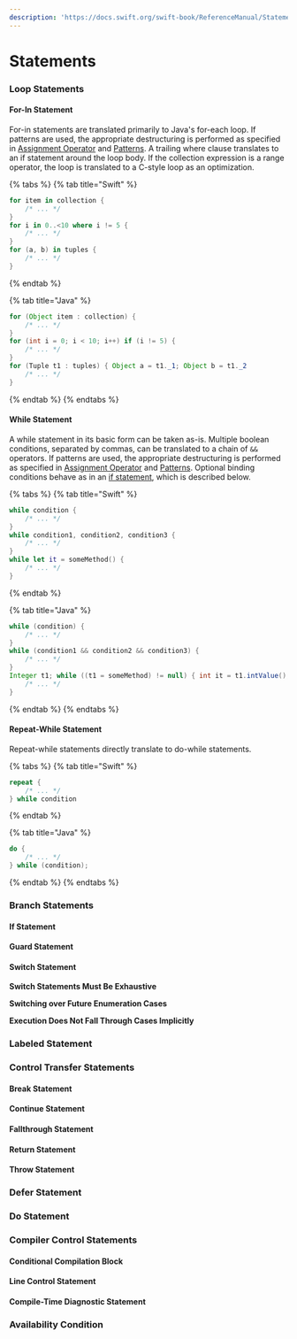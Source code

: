 ```yaml
---
description: 'https://docs.swift.org/swift-book/ReferenceManual/Statements.html'
---
```


# Statements

### Loop Statements

#### For-In Statement

For-in statements are translated primarily to Java's for-each loop. If patterns are used, the appropriate destructuring is performed as specified in [Assignment Operator](expressions.md#assignment-operator) and [Patterns](patterns.md). A trailing where clause translates to an if statement around the loop body. If the collection expression is a range operator, the loop is translated to a C-style loop as an optimization.

{% tabs %}
{% tab title="Swift" %}
```swift
for item in collection {
    /* ... */
}
for i in 0..<10 where i != 5 {
    /* ... */
}
for (a, b) in tuples {
    /* ... */
}
```
{% endtab %}

{% tab title="Java" %}
```java
for (Object item : collection) {
    /* ... */
}
for (int i = 0; i < 10; i++) if (i != 5) {
    /* ... */
}
for (Tuple t1 : tuples) { Object a = t1._1; Object b = t1._2
    /* ... */
}
```
{% endtab %}
{% endtabs %}

#### While Statement

A while statement in its basic form can be taken as-is. Multiple boolean conditions, separated by commas, can be translated to a chain of `&&` operators. If patterns are used, the appropriate destructuring is performed as specified in [Assignment Operator](expressions.md#assignment-operator) and [Patterns](patterns.md). Optional binding conditions behave as in an [if statement](statements.md#if-statement), which is described below.

{% tabs %}
{% tab title="Swift" %}
```swift
while condition {
    /* ... */
}
while condition1, condition2, condition3 {
    /* ... */
}
while let it = someMethod() {
    /* ... */
}
```
{% endtab %}

{% tab title="Java" %}
```java
while (condition) {
    /* ... */
}
while (condition1 && condition2 && condition3) {
    /* ... */
}
Integer t1; while ((t1 = someMethod) != null) { int it = t1.intValue();
    /* ... */
}
```
{% endtab %}
{% endtabs %}

#### Repeat-While Statement

Repeat-while statements directly translate to do-while statements.

{% tabs %}
{% tab title="Swift" %}
```swift
repeat {
    /* ... */
} while condition
```
{% endtab %}

{% tab title="Java" %}
```java
do {
    /* ... */
} while (condition);
```
{% endtab %}
{% endtabs %}

### Branch Statements

#### If Statement

#### Guard Statement

#### Switch Statement

**Switch Statements Must Be Exhaustive**

**Switching over Future Enumeration Cases**

**Execution Does Not Fall Through Cases Implicitly**

### Labeled Statement

### Control Transfer Statements

#### Break Statement

#### Continue Statement

#### Fallthrough Statement

#### Return Statement

#### Throw Statement

### Defer Statement

### Do Statement

### Compiler Control Statements

#### Conditional Compilation Block

#### Line Control Statement

#### Compile-Time Diagnostic Statement

### Availability Condition

